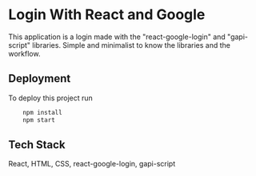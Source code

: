 # Login With React and Google

This application is a login made with the "react-google-login" and "gapi-script" libraries. Simple and minimalist to know the libraries and the workflow.

## Deployment

To deploy this project run

```bash
    npm install
    npm start
```

## Tech Stack

React, HTML, CSS, react-google-login, gapi-script
